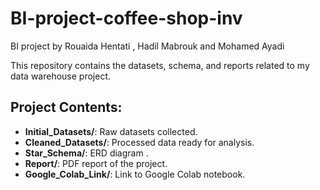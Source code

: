 # BI-project-coffee-shop-inv
BI project by Rouaida Hentati , Hadil Mabrouk  and Mohamed Ayadi

This repository contains the datasets, schema, and reports related to my data warehouse project.

## Project Contents:
- **Initial_Datasets/**: Raw datasets collected.
- **Cleaned_Datasets/**: Processed data ready for analysis.
- **Star_Schema/**: ERD diagram .
- **Report/**: PDF report of the project.
- **Google_Colab_Link/**: Link to Google Colab notebook.
